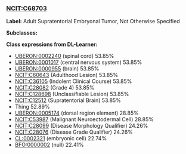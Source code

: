 
### [NCIT:C68703](http://purl.obolibrary.org/obo/NCIT_C68703)
**Label:** Adult Supratentorial Embryonal Tumor, Not Otherwise Specified

**Subclasses:** 

**Class expressions from DL-Learner:**

- [UBERON:0002240](http://purl.obolibrary.org/obo/UBERON_0002240) (spinal cord) 53.85%
- [UBERON:0001017](http://purl.obolibrary.org/obo/UBERON_0001017) (central nervous system) 53.85%
- [UBERON:0000955](http://purl.obolibrary.org/obo/UBERON_0000955) (brain) 53.85%
- [NCIT:C60643](http://purl.obolibrary.org/obo/NCIT_C60643) (Adulthood Lesion) 53.85%
- [NCIT:C36105](http://purl.obolibrary.org/obo/NCIT_C36105) (Indolent Clinical Course) 53.85%
- [NCIT:C28082](http://purl.obolibrary.org/obo/NCIT_C28082) (Grade 4) 53.85%
- [NCIT:C128698](http://purl.obolibrary.org/obo/NCIT_C128698) (Unclassifiable Lesion) 53.85%
- [NCIT:C12512](http://purl.obolibrary.org/obo/NCIT_C12512) (Supratentorial Brain) 53.85%
- Thing 52.89%
- [UBERON:0005174](http://purl.obolibrary.org/obo/UBERON_0005174) (dorsal region element) 28.85%
- [NCIT:C53987](http://purl.obolibrary.org/obo/NCIT_C53987) (Malignant Neuroectodermal Cell) 28.85%
- [NCIT:C28099](http://purl.obolibrary.org/obo/NCIT_C28099) (Disease Morphology Qualifier) 24.26%
- [NCIT:C28076](http://purl.obolibrary.org/obo/NCIT_C28076) (Disease Grade Qualifier) 24.26%
- [CL:0002321](http://purl.obolibrary.org/obo/CL_0002321) (embryonic cell) 22.74%
- [BFO:0000002](http://purl.obolibrary.org/obo/BFO_0000002) (null) 22.41%


